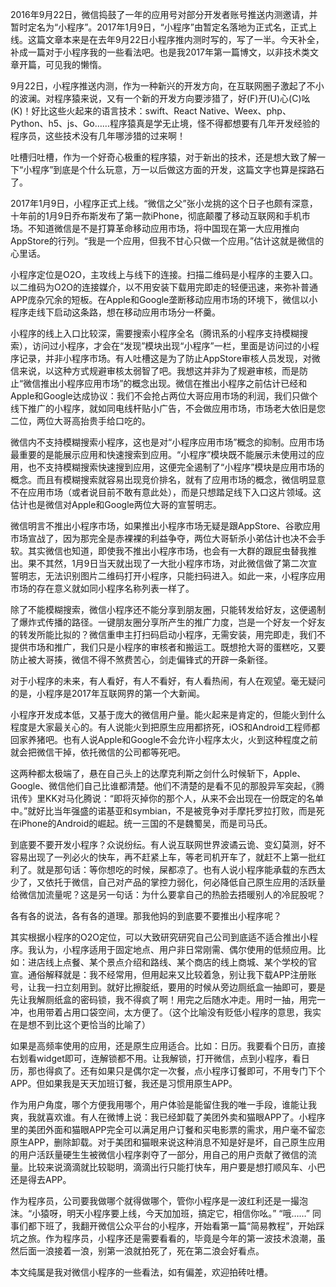 2016年9月22日，微信捣鼓了一年的应用号对部分开发者账号推送内测邀请，并暂时定名为“小程序”。2017年1月9日，“小程序”由暂定名落地为正式名，正式上线。这篇文章本来是在去年9月22日小程序推内测时写的，写了一半。今天补全，补成一篇对于小程序我的一些看法吧。也是我2017年第一篇博文，以非技术类文章开篇，可见我的懒惰。

9月22日，小程序推送内测，作为一种新兴的开发方向，在互联网圈子激起了不小的波澜。对程序猿来说，又有一个新的开发方向要涉猎了，好(F)开(U)心(C)吆(K)！好比这些火起来的语言技术：swift、React Native、Weex、php、Python、h5、js、Go……程序猿真是学无止境，怪不得都想要有几年开发经验的程序员，这些技术没有几年哪涉猎的过来啊！

吐槽归吐槽，作为一个好奇心极重的程序猿，对于新出的技术，还是想大致了解一下“小程序”到底是个什么玩意，万一以后做这方面的开发，这篇文字也算是探路石了。

2017年1月9日，小程序正式上线。“微信之父”张小龙挑的这个日子也颇有深意，十年前的1月9日乔布斯发布了第一款iPhone，彻底颠覆了移动互联网和手机市场。不知道微信是不是打算革命移动应用市场，将中国现在第一大应用推向AppStore的行列。“我是一个应用，但我不甘心只做一个应用。”估计这就是微信的心里话。

小程序定位是O2O，主攻线上与线下的连接。扫描二维码是小程序的主要入口。以二维码为O2O的连接媒介，以不用安装下载用完即走的轻便迅速，来弥补普通APP庞杂冗余的短板。在Apple和Google垄断移动应用市场的环境下，微信以小程序走线下启动这条路，想在移动应用市场分一杯羹。

小程序的线上入口比较深，需要搜索小程序全名（腾讯系的小程序支持模糊搜索），访问过小程序，才会在“发现”模块出现“小程序”一栏，里面是访问过的小程序记录，并非小程序市场。有人吐槽这是为了防止AppStore审核人员发现，对微信来说，以这种方式规避审核太弱智了吧。我想这并非为了规避审核，而是防止“微信推出小程序应用市场”的概念出现。微信在推出小程序之前估计已经和Apple和Google达成协议：我们不会抢占两位大哥应用市场的利润，我们只做个线下推广的小程序，就如同电线杆贴小广告，不会做应用市场，市场老大依旧是您二位，两位大哥高抬贵手给口吃的。

微信内不支持模糊搜索小程序，这也是对“小程序应用市场”概念的抑制。应用市场最重要的是能展示应用和快速搜索到应用。“小程序”模块既不能展示未使用过的应用，也不支持模糊搜索快速搜到应用，这便完全遏制了“小程序”模块是应用市场的概念。而且有模糊搜索就容易出现竞价排名，就有了应用市场的概念，微信明显意不在应用市场（或者说目前不敢有意此处），而是只想踏足线下入口这片领域。这估计也是微信对Apple和Google两位大哥的宣誓明志。

微信明言不推出小程序市场，如果推出小程序市场无疑是跟AppStore、谷歌应用市场宣战了，因为那完全是赤裸裸的利益争夺，两位大哥斩杀小弟估计也决不会手软。其实微信也知道，即使我不推出小程序市场，也会有一大群的跟屁虫替我推出。果不其然，1月9日当天就出现了一大批小程序市场，对此微信做了第二次宣誓明志，无法识别图片二维码打开小程序，只能扫码进入。如此一来，小程序应用市场的存在意义就如同小程序名称列表一样了。

除了不能模糊搜索，微信小程序还不能分享到朋友圈，只能转发给好友，这便遏制了爆炸式传播的路径。一键朋友圈分享所产生的推广力度，岂是一个好友一个好友的转发所能比拟的？微信重申主打扫码启动小程序，无需安装，用完即走，我们不提供市场和推广，我们只是小程序的审核者和搬运工。既想抢大哥的蛋糕吃，又要防止被大哥揍，微信不得不煞费苦心，剑走偏锋式的开辟一条新径。

对于小程序的未来，有人看好，有人不看好，有人看热闹，有人在观望。毫无疑问的是，小程序是2017年互联网界的第一个大新闻。

小程序开发成本低，又基于庞大的微信用户量。能火起来是肯定的，但能火到什么程度是大家最关心的。有人说能火到把原生应用都挤死，iOS和Android工程师都回家养猪吧。也有人说Apple和Google不会允许小程序太火，火到这种程度之前就会把微信干掉，依托微信的公司都等死吧。

这两种都太极端了，悬在自己头上的达摩克利斯之剑什么时候斩下，Apple、Google、微信他们自己比谁都清楚。他们不清楚的是看不见的那股异军突起，《腾讯传》里KK对马化腾说：“即将灭掉你的那个人，从来不会出现在一份既定的名单中。”就好比当年强盛的诺基亚和symbian，不是被竞争对手摩托罗拉打败，而是死在iPhone的Android的崛起。统一三国的不是魏蜀吴，而是司马氏。

到底要不要开发小程序？众说纷纭。有人说互联网世界波谲云诡、变幻莫测，好不容易出现了一列必火的快车，再不赶紧上车，等老司机开车了，就赶不上第一批红利了。就是那句话：等你想吃的时候，屎都凉了。也有人说小程序能承载的东西太少了，又依托于微信，自己对产品的掌控力弱化，何必降低自己原生应用的活跃量给微信加流量呢？这是另一句话：为什么要拿自己的热脸去捂暖别人的冷屁股呢？

各有各的说法，各有各的道理。那我他妈的到底要不要推出小程序呢？

其实根据小程序的O2O定位，可以大致研究研究自己公司到底适不适合推出小程序。我认为，小程序适用于固定地点、用户非日常刚需、偶尔使用的低频应用。比如：进店线上点餐、某个景点介绍和路线、某个商店的线上商城、某个学校的官宣。通俗解释就是：我不经常用，但用起来又比较着急，别让我下载APP注册账号，让我一扫立刻用到。就好比擦腚纸，要用的时候从旁边厕纸盒一抽即可，要是先让我解厕纸盒的密码锁，我不得疯了啊！用完之后随水冲走。用时一抽，用完一冲，也用带着占用口袋空间，太方便了。（这个比喻没有贬低小程序的意思，我实在是想不到比这个更恰当的比喻了）

如果是高频率使用的应用，还是原生应用适合。比如：日历。我要看个日历，直接右划看widget即可，连解锁都不用。让我解锁，打开微信，点到小程序，看日历，那也得疯了。还有如果只是偶尔定一次餐，点小程序订餐即可，不用专门下个APP。但如果我是天天加班订餐，我还是习惯用原生APP。

作为用户角度，哪个方便我用哪个，用户体验是能留住我的唯一手段，谁能让我爽，我就喜欢谁。有人在微博上说：我已经卸载了美团外卖和猫眼APP了。小程序里的美团外面和猫眼APP完全可以满足用户订餐和买电影票的需求，用户毫不留恋原生APP，删除卸载。对于美团和猫眼来说这种消息不知是好是坏，自己原生应用的用户活跃量硬生生被微信小程序剥夺了一部分，用自己的用户贡献了微信的流量。比较来说滴滴就比较聪明，滴滴出行只能打快车，用户要是想打顺风车、小巴还是得去APP。

作为程序员，公司要我做哪个就得做哪个，管你小程序是一波红利还是一撮泡沫。“小猿呀，明天小程序要上线，今天加加班，搞定它，相信你吆。” “哦……” 同事们都下班了，我翻开微信公众平台的小程序，开始看第一篇“简易教程”，开始踩坑之旅。作为程序员，小程序还是需要看看的，毕竟是今年的第一波技术浪潮，虽然后面一浪接着一浪，别第一浪就拍死了，死在第二浪会好看点。

本文纯属是我对微信小程序的一些看法，如有偏差，欢迎拍砖吐槽。


